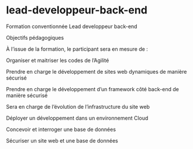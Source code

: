 # lead-developpeur-back-end
Formation conventionnée Lead developpeur back-end

Objectifs pédagogiques

À l’issue de la formation, le participant sera en mesure de :

Organiser et maitriser les codes de l’Agilité

Prendre en charge le développement de sites web dynamiques de manière sécurisé

Prendre en charge le développement d’un framework côté back-end de manière sécurisé

Sera en charge de l’évolution de l’infrastructure du site web

Déployer un développement dans un environnement Cloud

Concevoir et interroger une base de données

Sécuriser un site web et une base de données
